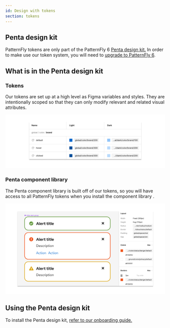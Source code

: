 ```yaml
---
id: Design with tokens
section: tokens
---
```


## Penta design kit

PatternFly tokens are only part of the PatternFly 6 [Penta design kit.]() In order to make use our token system, you will need to [upgrade to PatternFly 6]().

## What is in the Penta design kit

### Tokens 

Our tokens are set up at a high level as Figma variables and styles. They are intentionally scoped so that they can only modify relevant and related visual attributes. 

<img src="./img/token-example-brand.png"  alt="Table of brand color tokens."  width="800px"/>

### Penta component library 

The Penta component library is built off of our tokens, so you will have access to all PatternFly tokens when you install the component library .   

<img src="./img/component-tokens.png"  alt="PatternFly alert components built with Figma tokens."  width="800px"/>

## Using the Penta design kit 

To install the Penta design kit, [refer to our onboarding guide.](/get-started/design#figma-library)
